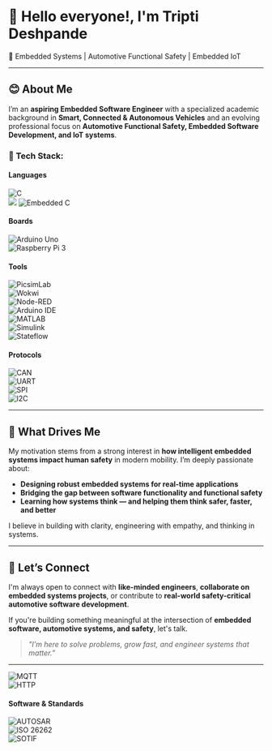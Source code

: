 # 👋 Hello everyone!, I'm Tripti Deshpande

🚗 Embedded Systems | Automotive Functional Safety | Embedded IoT 

---

## 😊 About Me

I’m an **aspiring Embedded Software Engineer** with a specialized academic background in **Smart, Connected & Autonomous Vehicles** and an evolving professional focus on **Automotive Functional Safety, Embedded Software Development, and IoT systems**.

### 🧰 Tech Stack:

#### Languages  
![C](https://img.shields.io/badge/C-%2300599C.svg?&style=for-the-badge&logo=c)  
![](https://img.shields.io/badge/Python-%233776AB.svg?&style=for-the-badge&logo=python) 
![Embedded C](https://img.shields.io/badge/Embedded%20C-%23007ACC.svg?&style=for-the-badge&logo=c)

#### Boards  
![Arduino Uno](https://img.shields.io/badge/Arduino_Uno-%23A1B86E.svg?&style=for-the-badge&logo=arduino)  
![Raspberry Pi 3](https://img.shields.io/badge/Raspberry_Pi_3-%23C51A4A.svg?&style=for-the-badge&logo=raspberry-pi)

#### Tools  
![PicsimLab](https://img.shields.io/badge/PicsimLab-lightgrey?style=for-the-badge)  
![Wokwi](https://img.shields.io/badge/Wokwi-lightgrey?style=for-the-badge)  
![Node-RED](https://img.shields.io/badge/Node--RED-FF3C4A.svg?&style=for-the-badge&logo=node-red&logoColor=white)  
![Arduino IDE](https://img.shields.io/badge/Arduino_IDE-00979D.svg?&style=for-the-badge&logo=arduino&logoColor=white)  
![MATLAB](https://img.shields.io/badge/MATLAB-F0F0F0.svg?&style=for-the-badge&logo=mathworks)  
![Simulink](https://img.shields.io/badge/Simulink-005KDI.svg?&style=for-the-badge&logo=simulink&logoColor=white)  
![Stateflow](https://img.shields.io/badge/Stateflow-1F77B4.svg?&style=for-the-badge&logo=stateflow&logoColor=white)

#### Protocols  
![CAN](https://img.shields.io/badge/CAN-Protocol-yellowgreen?style=for-the-badge)  
![UART](https://img.shields.io/badge/UART-Protocol-blue?style=for-the-badge)  
![SPI](https://img.shields.io/badge/SPI-Protocol-orange?style=for-the-badge)  
![I2C](https://img.shields.io/badge/I2C-Protocol-teal?style=for-the-badge)  

---

## 🎯 What Drives Me

My motivation stems from a strong interest in **how intelligent embedded systems impact human safety** in modern mobility. I’m deeply passionate about:

- **Designing robust embedded systems for real-time applications**
- **Bridging the gap between software functionality and functional safety**
- **Learning how systems think — and helping them think safer, faster, and better**

I believe in building with clarity, engineering with empathy, and thinking in systems.

---

## 🤝 Let’s Connect

I'm always open to connect with **like-minded engineers**, **collaborate on embedded systems projects**, or contribute to **real-world safety-critical automotive software development**.

If you're building something meaningful at the intersection of **embedded software, automotive systems, and safety**, let's talk.

> _"I’m here to solve problems, grow fast, and engineer systems that matter.”_

---

![MQTT](https://img.shields.io/badge/MQTT-Protocol-44CC11?style=for-the-badge)  
![HTTP](https://img.shields.io/badge/HTTP-Protocol-gray?style=for-the-badge)

#### Software & Standards  
![AUTOSAR](https://img.shields.io/badge/AUTOSAR-Classic-blue?style=for-the-badge)  
![ISO 26262](https://img.shields.io/badge/ISO_26262-Standard-orange?style=for-the-badge)  
![SOTIF](https://img.shields.io/badge/SOTIF-Standard-010B13?style=for-the-badge)

